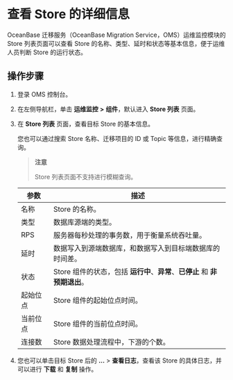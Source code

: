 # 查看 Store 的详细信息

OceanBase 迁移服务（OceanBase Migration Service，OMS）运维监控模块的 Store 列表页面可以查看 Store 的名称、类型、延时和状态等基本信息，便于运维人员判断 Store 的运行状态。

## 操作步骤

1. 登录 OMS 控制台。

2. 在左侧导航栏，单击 **运维监控** **\>** **组件**，默认进入 **Store 列表** 页面。

3. 在 **Store 列表** 页面，查看目标 Store 的基本信息。

   您也可以通过搜索 Store 名称、迁移项目的 ID 或 Topic 等信息，进行精确查询。

   >**注意**
   >
   >Store 列表页面不支持进行模糊查询。

   | **参数** |                         **描述**                          |
   |--------|---------------------------------------------------------|
   | 名称     | Store 的名称。                                              |
   | 类型     | 数据库源端的类型。                                               |
   | RPS    | 服务器每秒处理的事务数，用于衡量系统吞吐量。                                  |
   | 延时     | 数据写入到源端数据库，和数据写入到目标端数据库的时间差。                            |
   | 状态     | Store 组件的状态，包括 **运行中**、**异常**、**已停止** 和 **非预期退出**。 |
   | 起始位点   | Store 组件的起始位点时间。                                        |
   | 当前位点   | Store 组件的当前位点时间。                                        |
   | 连接数    | Store 数据处理流程中，下游的个数。                                    |

4. 您也可以单击目标 Store 后的 **...** > **查看日志**，查看该 Store 的具体日志，并可以进行 **下载** 和 **复制** 操作。